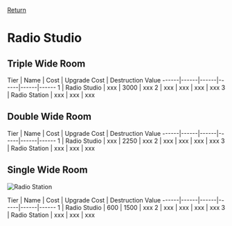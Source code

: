 [Return](../README.md)

Radio Studio
===========

## Triple Wide Room

Tier | Name | Cost | Upgrade Cost | Destruction Value
------|------|------|------|------|------
1 | Radio Studio | xxx | 3000 | xxx
2 | xxx | xxx | xxx | xxx
3 | Radio Station | xxx | xxx | xxx

## Double Wide Room

Tier | Name | Cost | Upgrade Cost | Destruction Value
------|------|------|------|------|------
1 | Radio Studio | xxx | 2250 | xxx
2 | xxx | xxx | xxx | xxx
3 | Radio Station | xxx | xxx | xxx

## Single Wide Room

![Radio Station](t1images/t1singleradiostation.jpg)

Tier | Name | Cost | Upgrade Cost | Destruction Value
------|------|------|------|------|------
1 | Radio Studio | 600 | 1500 | xxx
2 | xxx | xxx | xxx | xxx
3 | Radio Station | xxx | xxx | xxx

